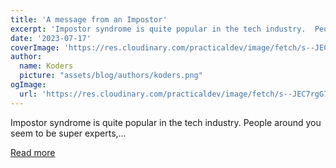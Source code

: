 ```yaml
---
title: 'A message from an Impostor'
excerpt: 'Impostor syndrome is quite popular in the tech industry.  People around you seem to be super experts,...'
date: '2023-07-17'
coverImage: 'https://res.cloudinary.com/practicaldev/image/fetch/s--JEC7rgG7--/c_imagga_scale,f_auto,fl_progressive,h_420,q_auto,w_1000/https://dev-to-uploads.s3.amazonaws.com/uploads/articles/wgvodzj8hovv4s5vu9m7.png'
author:
  name: Koders
  picture: "assets/blog/authors/koders.png"
ogImage:
  url: 'https://res.cloudinary.com/practicaldev/image/fetch/s--JEC7rgG7--/c_imagga_scale,f_auto,fl_progressive,h_420,q_auto,w_1000/https://dev-to-uploads.s3.amazonaws.com/uploads/articles/wgvodzj8hovv4s5vu9m7.png'
---
```


Impostor syndrome is quite popular in the tech industry.  People around you seem to be super experts,...

[Read more](https://dev.to/this-is-learning/a-message-from-an-impostor-231)
